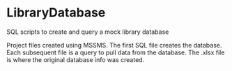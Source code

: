 # LibraryDatabase
SQL scripts to create and query a mock library database

Project files created using MSSMS.
The first SQL file creates the database.
Each subsequent file is a query to pull data from the database.
The .xlsx file is where the original database info was created.
